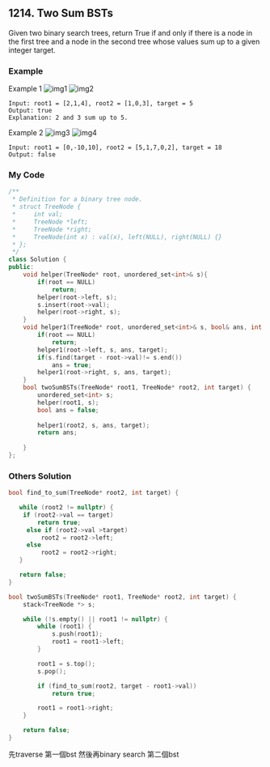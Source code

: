 ## 1214. Two Sum BSTs

Given two binary search trees, return True if and only if there is a node in the first tree and a node in the second tree whose values sum up to a given integer target.


### Example
Example 1
![img1](https://assets.leetcode.com/uploads/2019/05/31/1368_1_a2.png "img1")
![img2](https://assets.leetcode.com/uploads/2019/05/31/1368_1_b.png "img2")
```
Input: root1 = [2,1,4], root2 = [1,0,3], target = 5
Output: true
Explanation: 2 and 3 sum up to 5.
```
Example 2
![img3](https://assets.leetcode.com/uploads/2019/05/31/1368_2_a.png "img3")
![img4](https://assets.leetcode.com/uploads/2019/05/31/1368_2_b.png "img4")
```
Input: root1 = [0,-10,10], root2 = [5,1,7,0,2], target = 18
Output: false
```

### My Code
```c++
/**
 * Definition for a binary tree node.
 * struct TreeNode {
 *     int val;
 *     TreeNode *left;
 *     TreeNode *right;
 *     TreeNode(int x) : val(x), left(NULL), right(NULL) {}
 * };
 */
class Solution {
public:
    void helper(TreeNode* root, unordered_set<int>& s){
        if(root == NULL)
            return;
        helper(root->left, s);
        s.insert(root->val);
        helper(root->right, s);
    }
    void helper1(TreeNode* root, unordered_set<int>& s, bool& ans, int target){
        if(root == NULL)
            return;
        helper1(root->left, s, ans, target);
        if(s.find(target - root->val)!= s.end())
            ans = true;
        helper1(root->right, s, ans, target);
    }
    bool twoSumBSTs(TreeNode* root1, TreeNode* root2, int target) {
        unordered_set<int> s;
        helper(root1, s);
        bool ans = false;
        
        helper1(root2, s, ans, target);
        return ans;
        
    }
};
```

### Others Solution
```c++
bool find_to_sum(TreeNode* root2, int target) {

   while (root2 != nullptr) {
    if (root2->val == target)
        return true;
     else if (root2->val >target)
         root2 = root2->left;
     else
         root2 = root2->right;
   }

   return false;
}

bool twoSumBSTs(TreeNode* root1, TreeNode* root2, int target) {
    stack<TreeNode *> s;

    while (!s.empty() || root1 != nullptr) {
        while (root1) {
            s.push(root1);
            root1 = root1->left;
        }

        root1 = s.top();
        s.pop();

        if (find_to_sum(root2, target - root1->val))
            return true;

        root1 = root1->right;
    }

    return false;
}
```
先traverse 第一個bst
然後再binary search 第二個bst


